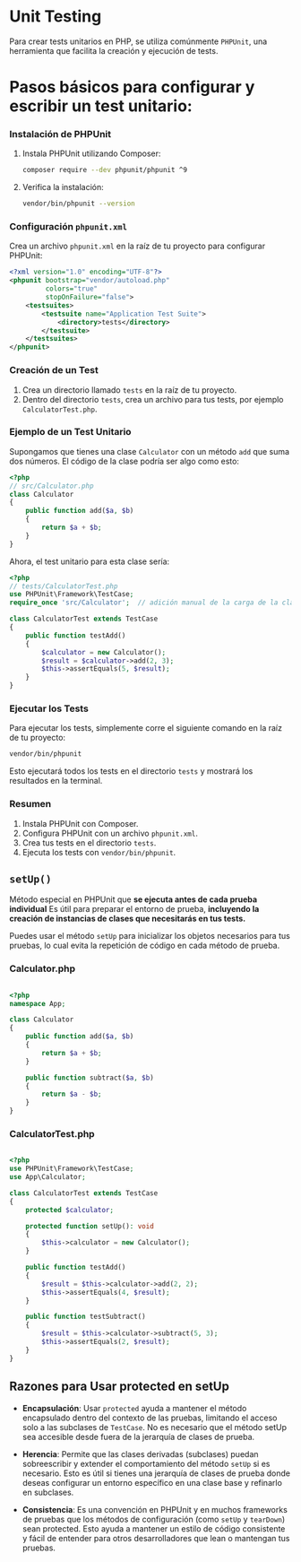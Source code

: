 # Unit Testing

Para crear tests unitarios en PHP, se utiliza comúnmente `PHPUnit`, una herramienta que facilita la creación y ejecución de tests.

# Pasos básicos para configurar y escribir un test unitario:

### Instalación de PHPUnit

1. Instala PHPUnit utilizando Composer:
   ```sh
   composer require --dev phpunit/phpunit ^9
   ```

2. Verifica la instalación:
   ```sh
   vendor/bin/phpunit --version
   ```

### Configuración `phpunit.xml`

Crea un archivo `phpunit.xml` en la raíz de tu proyecto para configurar PHPUnit:

```xml
<?xml version="1.0" encoding="UTF-8"?>
<phpunit bootstrap="vendor/autoload.php"
         colors="true"
         stopOnFailure="false">
    <testsuites>
        <testsuite name="Application Test Suite">
            <directory>tests</directory>
        </testsuite>
    </testsuites>
</phpunit>
```

### Creación de un Test

1. Crea un directorio llamado `tests` en la raíz de tu proyecto.
2. Dentro del directorio `tests`, crea un archivo para tus tests, por ejemplo `CalculatorTest.php`.

### Ejemplo de un Test Unitario

Supongamos que tienes una clase `Calculator` con un método `add` que suma dos números. El código de la clase podría ser algo como esto:

```php
<?php
// src/Calculator.php
class Calculator
{
    public function add($a, $b)
    {
        return $a + $b;
    }
}
```

Ahora, el test unitario para esta clase sería:

```php
<?php
// tests/CalculatorTest.php
use PHPUnit\Framework\TestCase;
require_once 'src/Calculator';  // adición manual de la carga de la clase (sin autoload)

class CalculatorTest extends TestCase
{
    public function testAdd()
    {
        $calculator = new Calculator();
        $result = $calculator->add(2, 3);
        $this->assertEquals(5, $result);
    }
}
```

### Ejecutar los Tests

Para ejecutar los tests, simplemente corre el siguiente comando en la raíz de tu proyecto:

```sh
vendor/bin/phpunit
```

Esto ejecutará todos los tests en el directorio `tests` y mostrará los resultados en la terminal.

### Resumen

1. Instala PHPUnit con Composer.
2. Configura PHPUnit con un archivo `phpunit.xml`.
3. Crea tus tests en el directorio `tests`.
4. Ejecuta los tests con `vendor/bin/phpunit`.


## `setUp()`

Método especial en PHPUnit que **se ejecuta antes de cada prueba individual**
Es útil para preparar el entorno de prueba, __incluyendo la creación de instancias de clases que necesitarás en tus tests.__


Puedes usar el método `setUp` para inicializar los objetos necesarios para tus pruebas, 
lo cual evita la repetición de código en cada método de prueba.

### Calculator.php

```php

<?php
namespace App;

class Calculator
{
    public function add($a, $b)
    {
        return $a + $b;
    }

    public function subtract($a, $b)
    {
        return $a - $b;
    }
}


```


### CalculatorTest.php
```php

<?php
use PHPUnit\Framework\TestCase;
use App\Calculator;

class CalculatorTest extends TestCase
{
    protected $calculator;

    protected function setUp(): void
    {
        $this->calculator = new Calculator();
    }

    public function testAdd() 
    {
        $result = $this->calculator->add(2, 2);
        $this->assertEquals(4, $result);
    }

    public function testSubtract() 
    {
        $result = $this->calculator->subtract(5, 3);
        $this->assertEquals(2, $result);
    }
}


```


## Razones para Usar protected en setUp
- __Encapsulación__: Usar `protected` ayuda a mantener el método encapsulado dentro del contexto de las pruebas, limitando el acceso solo a las subclases de `TestCase`. No es necesario que el método setUp sea accesible desde fuera de la jerarquía de clases de prueba.

- __Herencia__: Permite que las clases derivadas (subclases) puedan sobreescribir y extender el comportamiento del método `setUp` si es necesario. Esto es útil si tienes una jerarquía de clases de prueba donde deseas configurar un entorno específico en una clase base y refinarlo en subclases.

- __Consistencia__: Es una convención en PHPUnit y en muchos frameworks de pruebas que los métodos de configuración (como `setUp` y `tearDown`) sean protected. Esto ayuda a mantener un estilo de código consistente y fácil de entender para otros desarrolladores que lean o mantengan tus pruebas.

